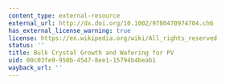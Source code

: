 ```yaml
---
content_type: external-resource
external_url: http://dx.doi.org/10.1002/9780470974704.ch6
has_external_license_warning: true
license: https://en.wikipedia.org/wiki/All_rights_reserved
status: ''
title: Bulk Crystal Growth and Wafering for PV
uid: 00c03fe9-950b-4547-8ee1-15794b4beab1
wayback_url: ''
---
```

